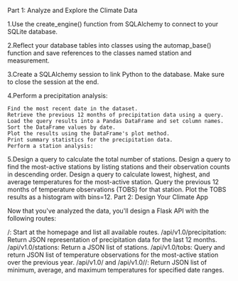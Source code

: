 Part 1: Analyze and Explore the Climate Data

1.Use the create_engine() function from SQLAlchemy to connect to your SQLite database.

2.Reflect your database tables into classes using the automap_base() function and save references to the classes named station and measurement.

3.Create a SQLAlchemy session to link Python to the database. Make sure to close the session at the end.

4.Perform a precipitation analysis:

    Find the most recent date in the dataset.
    Retrieve the previous 12 months of precipitation data using a query.
    Load the query results into a Pandas DataFrame and set column names.
    Sort the DataFrame values by date.
    Plot the results using the DataFrame's plot method.
    Print summary statistics for the precipitation data.
    Perform a station analysis:

5.Design a query to calculate the total number of stations.
    Design a query to find the most-active stations by listing stations and their observation counts in descending order.
    Design a query to calculate lowest, highest, and average temperatures for the most-active station.
    Query the previous 12 months of temperature observations (TOBS) for that station.
    Plot the TOBS results as a histogram with bins=12.
Part 2: Design Your Climate App

Now that you've analyzed the data, you'll design a Flask API with the following routes:

/: Start at the homepage and list all available routes.
/api/v1.0/precipitation: Return JSON representation of precipitation data for the last 12 months.
/api/v1.0/stations: Return a JSON list of stations.
/api/v1.0/tobs: Query and return JSON list of temperature observations for the most-active station over the previous year.
/api/v1.0/<start> and /api/v1.0/<start>/<end>: Return JSON list of minimum, average, and maximum temperatures for specified date ranges.
